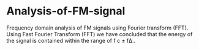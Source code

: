 # Analysis-of-FM-signal
Frequency domain analysis of FM signals using Fourier transform (FFT). Using Fast Fourier Transform (FFT) we have concluded that the energy of the signal is contained within the range of f c ± fΔ..
